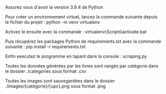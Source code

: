 Assurez vous d'avoir la version 3.9.4 de Python

Pour créer un environnement virtuel, lancez la commande suivante depuis le fichier du projet : python -m venv virtualenv

Activez le ensuite avec la commande : virtualenv\Scripts\activate.bat

Puis récupérez les packages Python de requirements.txt avec la commande suivante : pip install -r requirements.txt

Enfin executez le programme en tapant dans la console : scraping.py 

Toutes les données générées par les livres sont rangés par catégorie dans le dossier ./categories sous format .csv

Toutes les images sont sauvegardées dans le dossier ./images/{catégorie}/{upc}.png sous format .png